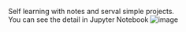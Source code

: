 Self learning with notes and serval simple projects.  
You can see the detail in Jupyter Notebook
![image](https://github.com/XiongWT1024/2024/assets/157451162/c7377312-260f-46e3-a0c7-9fa16ce547dd)

